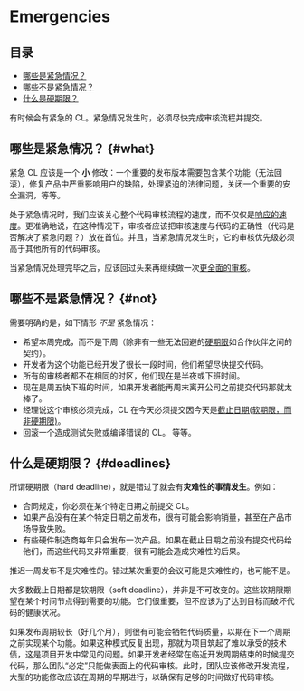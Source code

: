 # Emergencies

## 目录
*   [哪些是紧急情况？](#what)
*   [哪些不是紧急情况？](#not)
*   [什么是硬期限？](#deadlines)

有时候会有紧急的 CL。紧急情况发生时，必须尽快完成审核流程并提交。


## 哪些是紧急情况？ {#what}

紧急 CL 应该是一个 **小** 修改：一个重要的发布版本需要包含某个功能（无法回滚），修复产品中严重影响用户的缺陷，处理紧迫的法律问题，关闭一个重要的安全漏洞，等等。

处于紧急情况时，我们应该关心整个代码审核流程的速度，而不仅仅是[响应的速度](reviewer/speed.md)。更准确地说，在这种情况下，审核者应该把审核速度与代码的正确性（代码是否解决了紧急问题？）放在首位。并且，当紧急情况发生时，它的审核优先级必须高于其他所有的代码审核。

当紧急情况处理完毕之后，应该回过头来再继续做一次[更全面的审核](reviewer/looking-for.md)。

## 哪些不是紧急情况？ {#not}

需要明确的是，如下情形 *不是* 紧急情况：

-   希望本周完成，而不是下周（除非有一些无法回避的[硬期限](#deadlines)如合作伙伴之间的契约）。
-   开发者为这个功能已经开发了很长一段时间，他们希望尽快提交代码。
-   所有的审核者都不在相同的时区，他们现在是半夜或下班时间。
-   现在是周五快下班的时间，如果开发者能再周末离开公司之前提交代码那就太棒了。
-   经理说这个审核必须完成，CL 在今天必须提交因今天是[截止日期(软期限，而非硬期限)](#deadlines)。
-   回滚一个造成测试失败或编译错误的 CL。
等等。

## 什么是硬期限？ {#deadlines}

所谓硬期限（hard deadline），就是错过了就会有**灾难性的事情发生**。例如：

-   合同规定，你必须在某个特定日期之前提交 CL。
-   如果产品没有在某个特定日期之前发布，很有可能会影响销量，甚至在产品市场导致失败。
-   有些硬件制造商每年只会发布一次产品。如果在截止日期之前没有提交代码给他们，而这些代码又非常重要，很有可能会造成灾难性的后果。

推迟一周发布不是灾难性的。错过某次重要的会议可能是灾难性的，也可能不是。

大多数截止日期都是软期限（soft deadline），并非是不可改变的。这些软期限期望在某个时间节点得到需要的功能。它们很重要，但不应该为了达到目标而破坏代码的健康状况。

如果发布周期较长（好几个月），则很有可能会牺牲代码质量，以期在下一个周期之前实现某个功能。如果这种模式反复出现，那就为项目筑起了难以承受的技术债，这是项目开发中常见的问题。如果开发者经常在临近开发周期结束的时候提交代码，那么团队“必定”只能做表面上的代码审核。此时，团队应该修改开发流程，大型的功能修改应该在周期的早期进行，以确保有足够的时间做好代码审核。

